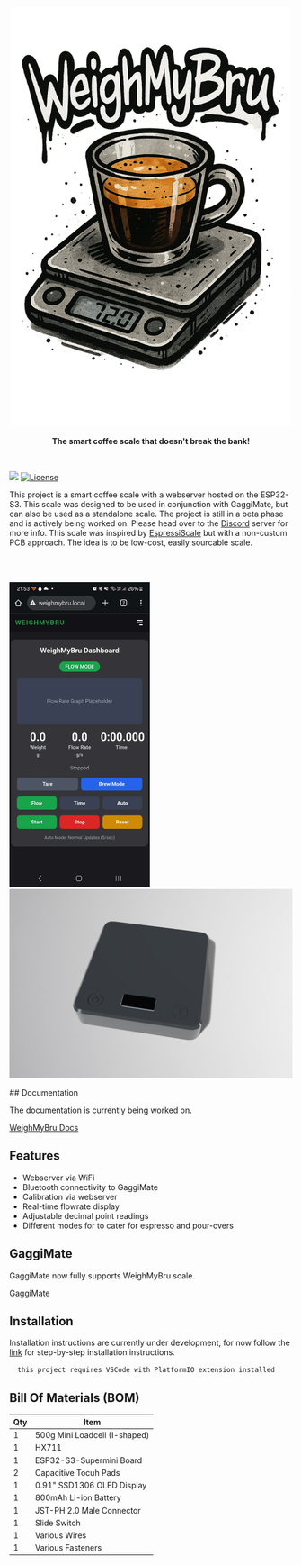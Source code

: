 <p align="center">
<img src="https://raw.githubusercontent.com/031devstudios/weighmybru/refs/heads/master/docs/assets/logo.png" alt="WeighMyBru Dashboard" width="500" height="745"/>
</p>

<p align="center">  <b>The smart coffee scale that doesn't break the bank!</b></p>
<br>

[![](https://dcbadge.limes.pink/api/server/HYp4TSEjSf)](https://discord.gg/HYp4TSEjSf)
[![License](https://img.shields.io/badge/License-CC%20BY--NC--SA%204.0-lightgrey.svg?style=for-the-badge)](LICENSE)

This project is a smart coffee scale with a webserver hosted on the ESP32-S3.
This scale was designed to be used in conjunction with GaggiMate, but can also be used as a standalone scale. The project is still in a beta phase and is actively being worked on. Please head over to the [Discord](https://discord.gg/HYp4TSEjSf) server for more info. This scale was inspired by [EspressiScale](https://www.espressiscale.com) but with a non-custom PCB approach. The idea is to be low-cost, easily sourcable scale.

<br>
<br>
<p>
<img src="docs/assets/dashboard.jpg" alt="WeighMyBru Dashboard" width="250" />
<img src="docs/assets/weighmybru.jpg" alt="WeighMyBru Dashboard" width="700" />
</p>
## Documentation

The documentation is currently being worked on. 

[WeighMyBru Docs](https://031devstudios.github.io/weighmybru-docs/)

## Features

- Webserver via WiFi
- Bluetooth connectivity to GaggiMate
- Calibration via webserver
- Real-time flowrate display
- Adjustable decimal point readings
- Different modes for to cater for espresso and pour-overs

## GaggiMate

GaggiMate now fully supports WeighMyBru scale.

[GaggiMate](https://github.com/jniebuhr/gaggimate)

## Installation

Installation instructions are currently under development, for now follow the [link](https://031devstudios.github.io/weighmybru-docs/#/installation/flashing) for step-by-step installation instructions.

```
  this project requires VSCode with PlatformIO extension installed
```

## Bill Of Materials (BOM)

| Qty |           Item                | 
| --- | ----------------------------- |  
|  1  | 500g Mini Loadcell (I-shaped) |  
|  1  | HX711                         |
|  1  | ESP32-S3-Supermini Board      |
|  2  | Capacitive Tocuh Pads         |
|  1  | 0.91" SSD1306 OLED Display    |
|  1  | 800mAh Li-ion Battery         |
|  1  | JST-PH 2.0 Male Connector     |
|  1  | Slide Switch                  |
|  1  | Various Wires                 |
|  1  | Various Fasteners             |
